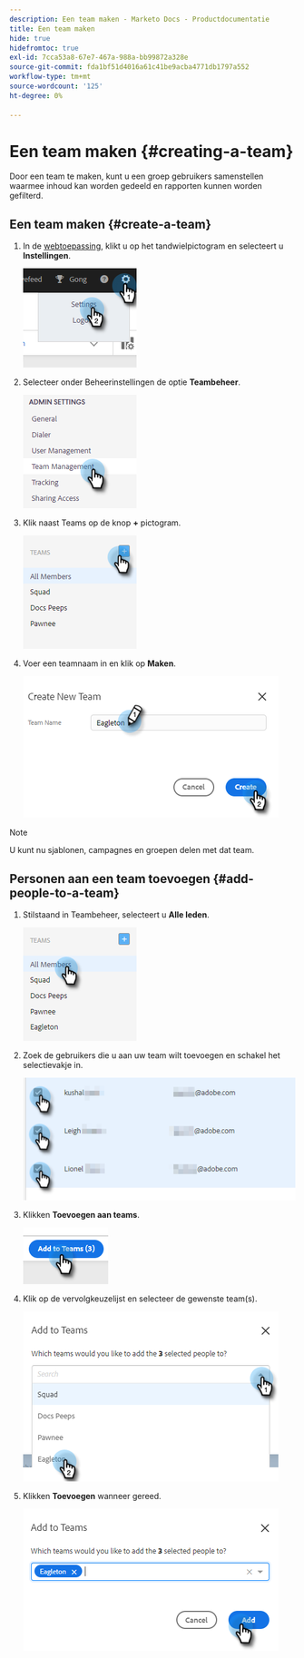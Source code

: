 ```yaml
---
description: Een team maken - Marketo Docs - Productdocumentatie
title: Een team maken
hide: true
hidefromtoc: true
exl-id: 7cca53a8-67e7-467a-988a-bb99872a328e
source-git-commit: fda1bf51d4016a61c41be9acba4771db1797a552
workflow-type: tm+mt
source-wordcount: '125'
ht-degree: 0%

---
```


# Een team maken {#creating-a-team}

Door een team te maken, kunt u een groep gebruikers samenstellen waarmee inhoud kan worden gedeeld en rapporten kunnen worden gefilterd.

## Een team maken {#create-a-team}

1. In de [webtoepassing](https://toutapp.com/login), klikt u op het tandwielpictogram en selecteert u **Instellingen**.

   ![](assets/creating-a-team-1.png)

1. Selecteer onder Beheerinstellingen de optie **Teambeheer**.

   ![](assets/creating-a-team-2.png)

1. Klik naast Teams op de knop **+** pictogram.

   ![](assets/creating-a-team-3.png)

1. Voer een teamnaam in en klik op **Maken**.

   ![](assets/creating-a-team-4.png)

>[!NOTE]
>
>U kunt nu sjablonen, campagnes en groepen delen met dat team.

## Personen aan een team toevoegen {#add-people-to-a-team}

1. Stilstaand in Teambeheer, selecteert u **Alle leden**.

   ![](assets/creating-a-team-5.png)

1. Zoek de gebruikers die u aan uw team wilt toevoegen en schakel het selectievakje in.

   ![](assets/creating-a-team-6.png)

1. Klikken **Toevoegen aan teams**.

   ![](assets/creating-a-team-7.png)

1. Klik op de vervolgkeuzelijst en selecteer de gewenste team(s).

   ![](assets/creating-a-team-8.png)

1. Klikken **Toevoegen** wanneer gereed.

   ![](assets/creating-a-team-9.png)
